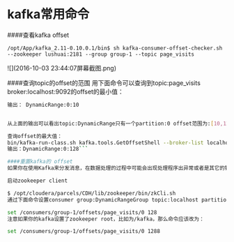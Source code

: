 # kafka常用命令

####查看kafka offset


```/opt/App/kafka_2.11-0.10.0.1/bin$ sh kafka-consumer-offset-checker.sh --zookeeper lushuai:2181 --group group-1 --topic page_visits```

![](2016-10-03 23:44:07屏幕截图.png)

####查询topic的offset的范围
用下面命令可以查询到topic:page_visits broker:localhost:9092的offset的最小值：

```/bin/kafka-run-class.sh kafka.tools.GetOffsetShell --broker-list localhost:9092 —topic page_visits --time -2
输出： DynamicRange:0:10


从上面的输出可以看出topic:DynamicRange只有一个partition:0 offset范围为:[10,128]

查询offset的最大值：
bin/kafka-run-class.sh kafka.tools.GetOffsetShell --broker-list localhost:9092 —topic page_visits --time -1
输出：DynamicRange:0:128```

####重置kafka的 offset
如果你在使用Kafka来分发消息，在数据处理的过程中可能会出现处理程序出异常或者是其它的错误，会造成数据丢失或不一致。这个时候你也许会想要通过kafka把数据从新处理一遍，我们知道kafka默认会在磁盘上保存到7天的数据，你只需要把kafka的某个topic的consumer的offset设置为某个值或者是最小值，就可以使该consumer从你设置的那个点开始消费。

启动zookeeper client

$ /opt/cloudera/parcels/CDH/lib/zookeeper/bin/zkCli.sh
通过下面命令设置consumer group:DynamicRangeGroup topic:localhost partition:10的offset为128:

set /consumers/group-1/offsets/page_visits/0 128
注意如果你的kafka设置了zookeeper root，比如为/kafka，那么命令应该改为：

set /consumers/group-1/offsets/page_visits/0 1288